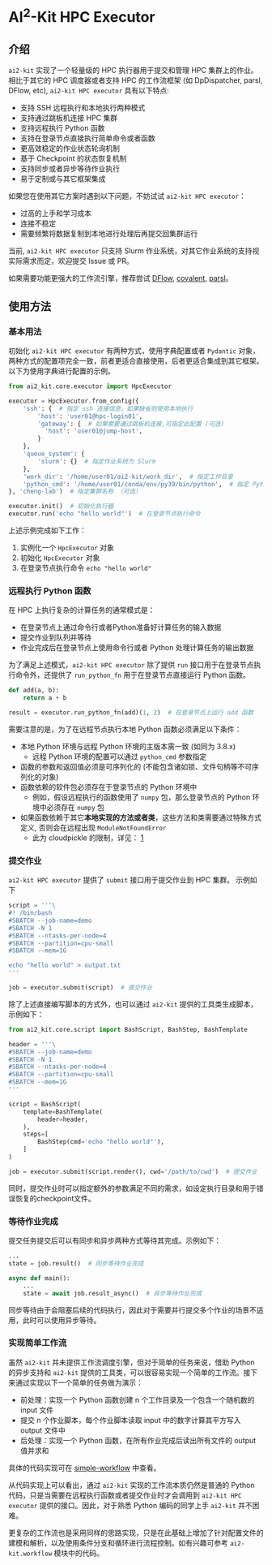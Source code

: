 # AI<sup>2</sup>-Kit HPC Executor

## 介绍
`ai2-kit` 实现了一个轻量级的 HPC 执行器用于提交和管理 HPC 集群上的作业。相比于其它的 HPC 调度器或者支持 HPC 的工作流框架 (如 DpDispatcher, parsl, DFlow, etc), `ai2-kit HPC executor` 具有以下特点:

* 支持 SSH 远程执行和本地执行两种模式
* 支持通过跳板机连接 HPC 集群
* 支持远程执行 Python 函数
* 支持在登录节点直接执行简单命令或者函数
* 更高效稳定的作业状态轮询机制
* 基于 Checkpoint 的状态恢复机制
* 支持同步或者异步等待作业执行
* 易于定制或与其它框架集成

如果您在使用其它方案时遇到以下问题，不妨试试 `ai2-kit HPC executor`： 
* 过高的上手和学习成本
* 连接不稳定
* 需要频繁将数据复制到本地进行处理后再提交回集群运行

当前, `ai2-kit HPC executor` 只支持 Slurm 作业系统，对其它作业系统的支持视实际需求而定，欢迎提交 Issue 或 PR。

如果需要功能更强大的工作流引擎，推荐尝试 [DFlow](https://github.com/dptech-corp/dflow), [covalent](https://github.com/AgnostiqHQ/covalent.git), [parsl](https://github.com/Parsl/parsl)。


## 使用方法

### 基本用法

初始化 `ai2-kit HPC executor` 有两种方式，使用字典配置或者 `Pydantic` 对象， 两种方式的配置项完全一致，前者更适合直接使用，后者更适合集成到其它框架。 以下为使用字典进行配置的示例。

```python
from ai2_kit.core.executor import HpcExecutor

executor = HpcExecutor.from_config({
    'ssh': {  # 指定 ssh 连接信息，如果缺省则使用本地执行
        'host': 'user01@hpc-login01',
        'gateway': {  # 如果需要通过跳板机连接,可指定此配置 (可选) 
          'host': 'user01@jump-host',  
        }
    },
    'queue_system': {
        'slurm': {}  # 指定作业系统为 Slurm 
    },
    'work_dir': '/home/user01/ai2-kit/work_dir',  # 指定工作目录
    'python_cmd': '/home/user01/conda/env/py39/bin/python',  # 指定 Python 解释器
}, 'cheng-lab')  # 指定集群名称 （可选）

executor.init()  # 初始化执行器
executor.run('echo "hello world"')  # 在登录节点执行命令
```

上述示例完成如下工作：
1. 实例化一个 `HpcExecutor` 对象
2. 初始化 `HpcExecutor` 对象
3. 在登录节点执行命令 `echo "hello world"`


### 远程执行 Python 函数

在 HPC 上执行复杂的计算任务的通常模式是：
* 在登录节点上通过命令行或者Python准备好计算任务的输入数据
* 提交作业到队列并等待
* 作业完成后在登录节点上使用命令行或者 Python 处理计算任务的输出数据

为了满足上述模式，`ai2-kit HPC executor` 除了提供 `run` 接口用于在登录节点执行命令外，还提供了 `run_python_fn` 用于在登录节点直接运行 Python 函数。 

```python
def add(a, b):
    return a + b

result = executor.run_python_fn(add)(1, 2)  # 在登录节点上运行 add 函数
```

需要注意的是，为了在远程节点执行本地 Python 函数必须满足以下条件：
* 本地 Python 环境与远程 Python 环境的主版本需一致 (如同为 3.8.x)
  * 远程 Python 环境的配置可以通过 `python_cmd` 参数指定
* 函数的参数和返回值必须是可序列化的 (不能包含诸如锁、文件句柄等不可序列化的对象)
* 函数依赖的软件包必须存在于登录节点的 Python 环境中
  * 例如，假设远程执行的函数使用了 `numpy` 包，那么登录节点的 Python 环境中必须存在 `numpy` 包
* 如果函数依赖于其它**本地实现的方法或者类**，这些方法和类需要通过特殊方式定义, 否则会在远程出现 `ModuleNotFoundError`
  * 此为 cloudpickle 的限制，详见： [1](https://stackoverflow.com/a/75293155/3099733)


### 提交作业

`ai2-kit HPC executor` 提供了 `submit` 接口用于提交作业到 HPC 集群。 示例如下

```python
script = '''\
#! /bin/bash
#SBATCH --job-name=demo
#SBATCH -N 1
#SBATCH --ntasks-per-node=4
#SBATCH --partition=cpu-small
#SBATCH --mem=1G

echo "hello world" > output.txt
'''

job = executor.submit(script)  # 提交作业
``` 

除了上述直接编写脚本的方式外，也可以通过 `ai2-kit` 提供的工具类生成脚本，示例如下：

```python 
from ai2_kit.core.script import BashScript, BashStep, BashTemplate

header = '''\
#SBATCH --job-name=demo
#SBATCH -N 1
#SBATCH --ntasks-per-node=4
#SBATCH --partition=cpu-small
#SBATCH --mem=1G
'''

script = BashScript(
    template=BashTemplate(
        header=header,
    ),
    steps=[
        BashStep(cmd='echo "hello world"'),
    ]
)

job = executor.submit(script.render(), cwd='/path/to/cwd')  # 提交作业
```

同时，提交作业时可以指定额外的参数满足不同的需求，如设定执行目录和用于错误恢复的checkpoint文件。


### 等待作业完成

提交任务提交后可以有同步和异步两种方式等待其完成。示例如下：

```python
...
state = job.result()  # 同步等待作业完成

async def main():
    ...
    state = await job.result_async()  # 异步等待作业完成
```

同步等待由于会阻塞后续的代码执行，因此对于需要并行提交多个作业的场景不适用，此时可以使用异步等待。


### 实现简单工作流

虽然 `ai2-kit` 并未提供工作流调度引擎，但对于简单的任务来说，借助 Python 的异步支持和 `ai2-kit` 提供的工具类，可以很容易实现一个简单的工作流。接下来通过实现以下一个简单的任务做为演示：
* 前处理：实现一个 Python 函数创建 n 个工作目录及一个包含一个随机数的 input 文件
* 提交 n 个作业脚本，每个作业脚本读取 input 中的数字计算其平方写入 output 文件中
* 后处理：实现一个 Python 函数，在所有作业完成后读出所有文件的 output 值并求和

具体的代码实现可在 [simple-workflow](../../example/script/simple-workflow.py) 中查看。

从代码实现上可以看出，通过 `ai2-kit` 实现的工作流本质仍然是普通的 Python 代码，只是当需要在远程执行函数或者提交作业时才会调用到 `ai2-kit HPC executor` 提供的接口。因此，对于熟悉 Python 编码的同学上手 `ai2-kit` 并不困难。

更复杂的工作流也是采用同样的思路实现，只是在此基础上增加了针对配置文件的建模和解析，以及使用条件分支和循环进行流程控制。如有兴趣可参考 `ai2-kit.workflow` 模块中的代码。
